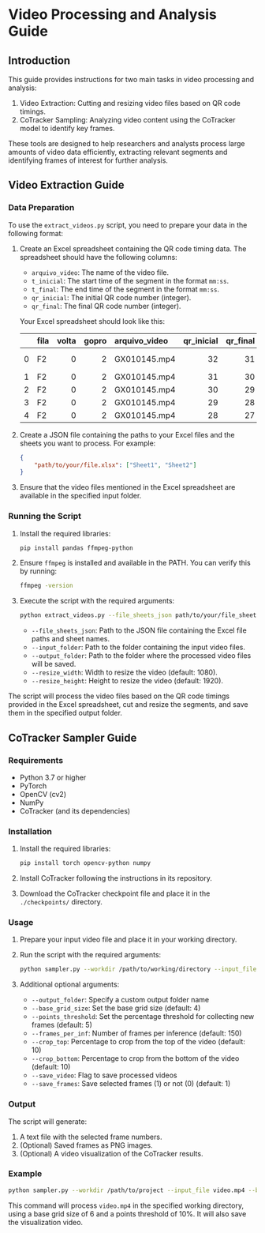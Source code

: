 # Video Processing and Analysis Guide

## Introduction

This guide provides instructions for two main tasks in video processing and analysis:

1. Video Extraction: Cutting and resizing video files based on QR code timings.
2. CoTracker Sampling: Analyzing video content using the CoTracker model to identify key frames.

These tools are designed to help researchers and analysts process large amounts of video data efficiently, extracting relevant segments and identifying frames of interest for further analysis.

## Video Extraction Guide

### Data Preparation

To use the `extract_videos.py` script, you need to prepare your data in the following format:

1. Create an Excel spreadsheet containing the QR code timing data. The spreadsheet should have the following columns:
   - `arquivo_video`: The name of the video file.
   - `t_inicial`: The start time of the segment in the format `mm:ss`.
   - `t_final`: The end time of the segment in the format `mm:ss`.
   - `qr_inicial`: The initial QR code number (integer).
   - `qr_final`: The final QR code number (integer).

   Your Excel spreadsheet should look like this:

   |     | fila   |   volta |   gopro | arquivo_video   |   qr_inicial |   qr_final | t_inicial   | t_final   | comentario                                                                                                   |
   |----:|:-------|--------:|--------:|:----------------|-------------:|-----------:|:------------|:----------|:-------------------------------------------------------------------------------------------------------------|
   |   0 | F2     |       0 |       2 | GX010145.mp4    |           32 |         31 | 00:13:44    | 00:14:13  | Se detuvo el tractor | Avanzó más lento                                                                      |
   |   1 | F2     |       0 |       2 | GX010145.mp4    |           31 |         30 | 00:14:15    | 00:14:29  | nan                                                                                                          |
   |   2 | F2     |       0 |       2 | GX010145.mp4    |           30 |         29 | 00:14:31    | 00:14:45  | nan                                                                                                          |
   |   3 | F2     |       0 |       2 | GX010145.mp4    |           29 |         28 | 00:14:46    | 00:15:00  | nan                                                                                                          |
   |   4 | F2     |       0 |       2 | GX010145.mp4    |           28 |         27 | 00:15:02    | 00:15:16  | nan                                                                                                          |

2. Create a JSON file containing the paths to your Excel files and the sheets you want to process. For example:
   ```json
   {
       "path/to/your/file.xlsx": ["Sheet1", "Sheet2"]
   }
   ```

3. Ensure that the video files mentioned in the Excel spreadsheet are available in the specified input folder.

### Running the Script

1. Install the required libraries:
   ```sh
   pip install pandas ffmpeg-python
   ```

2. Ensure `ffmpeg` is installed and available in the PATH. You can verify this by running:
   ```sh
   ffmpeg -version
   ```

3. Execute the script with the required arguments:
   ```sh
   python extract_videos.py --file_sheets_json path/to/your/file_sheets.json --input_folder path/to/input/folder --output_folder path/to/output/folder --resize_width 1080 --resize_height 1920
   ```

   - `--file_sheets_json`: Path to the JSON file containing the Excel file paths and sheet names.
   - `--input_folder`: Path to the folder containing the input video files.
   - `--output_folder`: Path to the folder where the processed video files will be saved.
   - `--resize_width`: Width to resize the video (default: 1080).
   - `--resize_height`: Height to resize the video (default: 1920).

The script will process the video files based on the QR code timings provided in the Excel spreadsheet, cut and resize the segments, and save them in the specified output folder.

## CoTracker Sampler Guide

### Requirements

- Python 3.7 or higher
- PyTorch
- OpenCV (cv2)
- NumPy
- CoTracker (and its dependencies)

### Installation

1. Install the required libraries:
    ```sh
    pip install torch opencv-python numpy
    ```

2. Install CoTracker following the instructions in its repository.

3. Download the CoTracker checkpoint file and place it in the `./checkpoints/` directory.

### Usage

1. Prepare your input video file and place it in your working directory.

2. Run the script with the required arguments:
    ```sh
    python sampler.py --workdir /path/to/working/directory --input_file input_video.mp4
    ```

3. Additional optional arguments:
    - `--output_folder`: Specify a custom output folder name
    - `--base_grid_size`: Set the base grid size (default: 4)
    - `--points_threshold`: Set the percentage threshold for collecting new frames (default: 5)
    - `--frames_per_inf`: Number of frames per inference (default: 150)
    - `--crop_top`: Percentage to crop from the top of the video (default: 10)
    - `--crop_bottom`: Percentage to crop from the bottom of the video (default: 10)
    - `--save_video`: Flag to save processed videos
    - `--save_frames`: Save selected frames (1) or not (0) (default: 1)

### Output

The script will generate:
1. A text file with the selected frame numbers.
2. (Optional) Saved frames as PNG images.
3. (Optional) A video visualization of the CoTracker results.

### Example

```sh
python sampler.py --workdir /path/to/project --input_file video.mp4 --base_grid_size 6 --points_threshold 10 --save_video
```

This command will process `video.mp4` in the specified working directory, using a base grid size of 6 and a points threshold of 10%. It will also save the visualization video.
